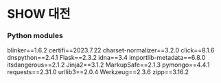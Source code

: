 # SHOW 대전

### Python modules
blinker==1.6.2
certifi==2023.7.22
charset-normalizer==3.2.0
click==8.1.6
dnspython==2.4.1
Flask==2.3.2
idna==3.4
importlib-metadata==6.8.0
itsdangerous==2.1.2
Jinja2==3.1.2
MarkupSafe==2.1.3
pymongo==4.4.1
requests==2.31.0
urllib3==2.0.4
Werkzeug==2.3.6
zipp==3.16.2
